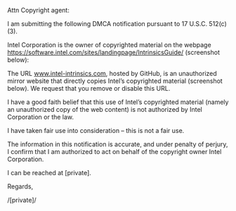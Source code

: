 Attn Copyright agent:

I am submitting the following DMCA notification pursuant to 17 U.S.C. 512(c)(3).

Intel Corporation is the owner of copyrighted material on the webpage https://software.intel.com/sites/landingpage/IntrinsicsGuide/ (screenshot below): 

The URL www.intel-intrinsics.com, hosted by GitHub, is an unauthorized mirror website that directly copies Intel’s copyrighted material (screenshot below).  We request that you remove or disable this URL. 

I have a good faith belief that this use of Intel’s copyrighted material (namely an unauthorized copy of the web content) is not authorized by Intel Corporation or the law.

I have taken fair use into consideration – this is not a fair use.

The information in this notification is accurate, and under penalty of perjury, I confirm that I am authorized to act on behalf of the copyright owner Intel Corporation.

I can be reached at [private].

Regards,

/[private]/
